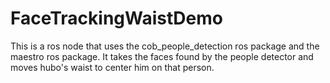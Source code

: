 FaceTrackingWaistDemo
=====================

This is a ros node that uses the cob_people_detection ros package and the maestro ros package. It takes the faces found by the people detector and moves hubo's waist to center him on that person.
